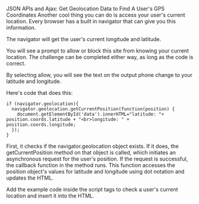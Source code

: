 JSON APIs and Ajax: Get Geolocation Data to Find A User's GPS Coordinates
Another cool thing you can do is access your user's current location. Every browser has a built in navigator that can give you this information.

The navigator will get the user's current longitude and latitude.

You will see a prompt to allow or block this site from knowing your current location. The challenge can be completed either way, as long as the code is correct.

By selecting allow, you will see the text on the output phone change to your latitude and longitude.

Here's code that does this:
```
if (navigator.geolocation){
  navigator.geolocation.getCurrentPosition(function(position) {
    document.getElementById('data').innerHTML="latitude: "+ position.coords.latitude + "<br>longitude: " + position.coords.longitude;
  });
}
```
First, it checks if the navigator.geolocation object exists. If it does, the getCurrentPosition method on that object is called, which initiates an asynchronous request for the user's position. If the request is successful, the callback function in the method runs. This function accesses the position object's values for latitude and longitude using dot notation and updates the HTML.


Add the example code inside the script tags to check a user's current location and insert it into the HTML.
